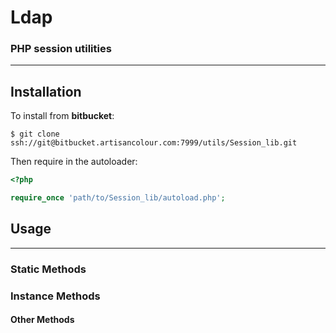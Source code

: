 # Ldap

### PHP session utilities

- - - -


## Installation

To install from **bitbucket**:

```shell
$ git clone ssh://git@bitbucket.artisancolour.com:7999/utils/Session_lib.git
```

Then require in the autoloader:

```php
<?php

require_once 'path/to/Session_lib/autoload.php';
```

## Usage

- - - -

### Static Methods



### Instance Methods


#### Other Methods
